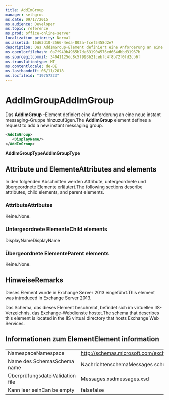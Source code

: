 ```yaml
---
title: AddImGroup
manager: sethgros
ms.date: 09/17/2015
ms.audience: Developer
ms.topic: reference
ms.prod: office-online-server
localization_priority: Normal
ms.assetid: 16d63d10-3566-4eda-802a-fcef5458d2e7
description: Das AddImGroup-Element definiert eine Anforderung an eine neue instant messaging-Gruppe hinzuzufügen.
ms.openlocfilehash: 0a7f949b4965b7da631904576ed664dbbd31967b
ms.sourcegitcommit: 34041125dc8c5f993b21cebfc4f8b72f0fd2cb6f
ms.translationtype: MT
ms.contentlocale: de-DE
ms.lasthandoff: 06/11/2018
ms.locfileid: "19757223"
---
```

# <a name="addimgroup"></a><span data-ttu-id="2fe72-103">AddImGroup</span><span class="sxs-lookup"><span data-stu-id="2fe72-103">AddImGroup</span></span>

<span data-ttu-id="2fe72-104">Das **AddImGroup** -Element definiert eine Anforderung an eine neue instant messaging-Gruppe hinzuzufügen.</span><span class="sxs-lookup"><span data-stu-id="2fe72-104">The **AddImGroup** element defines a request to add a new instant messaging group.</span></span> 
  
```XML
<AddImGroup>
   <DisplayName/>
</AddImGroup>
```

 <span data-ttu-id="2fe72-105">**AddImGroupType**</span><span class="sxs-lookup"><span data-stu-id="2fe72-105">**AddImGroupType**</span></span>
## <a name="attributes-and-elements"></a><span data-ttu-id="2fe72-106">Attribute und Elemente</span><span class="sxs-lookup"><span data-stu-id="2fe72-106">Attributes and elements</span></span>

<span data-ttu-id="2fe72-107">In den folgenden Abschnitten werden Attribute, untergeordnete und übergeordnete Elemente erläutert.</span><span class="sxs-lookup"><span data-stu-id="2fe72-107">The following sections describe attributes, child elements, and parent elements.</span></span>
  
### <a name="attributes"></a><span data-ttu-id="2fe72-108">Attribute</span><span class="sxs-lookup"><span data-stu-id="2fe72-108">Attributes</span></span>

<span data-ttu-id="2fe72-109">Keine.</span><span class="sxs-lookup"><span data-stu-id="2fe72-109">None.</span></span>
  
### <a name="child-elements"></a><span data-ttu-id="2fe72-110">Untergeordnete Elemente</span><span class="sxs-lookup"><span data-stu-id="2fe72-110">Child elements</span></span>

<span data-ttu-id="2fe72-111">DisplayName</span><span class="sxs-lookup"><span data-stu-id="2fe72-111">DisplayName</span></span>
  
### <a name="parent-elements"></a><span data-ttu-id="2fe72-112">Übergeordnete Elemente</span><span class="sxs-lookup"><span data-stu-id="2fe72-112">Parent elements</span></span>

<span data-ttu-id="2fe72-113">Keine.</span><span class="sxs-lookup"><span data-stu-id="2fe72-113">None.</span></span>
  
## <a name="remarks"></a><span data-ttu-id="2fe72-114">Hinweise</span><span class="sxs-lookup"><span data-stu-id="2fe72-114">Remarks</span></span>

<span data-ttu-id="2fe72-115">Dieses Element wurde in Exchange Server 2013 eingeführt.</span><span class="sxs-lookup"><span data-stu-id="2fe72-115">This element was introduced in Exchange Server 2013.</span></span>
  
<span data-ttu-id="2fe72-116">Das Schema, das dieses Element beschreibt, befindet sich im virtuellen IIS-Verzeichnis, das Exchange-Webdienste hostet.</span><span class="sxs-lookup"><span data-stu-id="2fe72-116">The schema that describes this element is located in the IIS virtual directory that hosts Exchange Web Services.</span></span>
  
## <a name="element-information"></a><span data-ttu-id="2fe72-117">Informationen zum Element</span><span class="sxs-lookup"><span data-stu-id="2fe72-117">Element information</span></span>

|||
|:-----|:-----|
|<span data-ttu-id="2fe72-118">Namespace</span><span class="sxs-lookup"><span data-stu-id="2fe72-118">Namespace</span></span>  <br/> |http://schemas.microsoft.com/exchange/services/2006/messages  <br/> |
|<span data-ttu-id="2fe72-119">Name des Schemas</span><span class="sxs-lookup"><span data-stu-id="2fe72-119">Schema name</span></span>  <br/> |<span data-ttu-id="2fe72-120">Nachrichtenschema</span><span class="sxs-lookup"><span data-stu-id="2fe72-120">Messages schema</span></span>  <br/> |
|<span data-ttu-id="2fe72-121">Überprüfungsdatei</span><span class="sxs-lookup"><span data-stu-id="2fe72-121">Validation file</span></span>  <br/> |<span data-ttu-id="2fe72-122">Messages.xsd</span><span class="sxs-lookup"><span data-stu-id="2fe72-122">messages.xsd</span></span>  <br/> |
|<span data-ttu-id="2fe72-123">Kann leer sein</span><span class="sxs-lookup"><span data-stu-id="2fe72-123">Can be empty</span></span>  <br/> |<span data-ttu-id="2fe72-124">false</span><span class="sxs-lookup"><span data-stu-id="2fe72-124">false</span></span>  <br/> |
   

